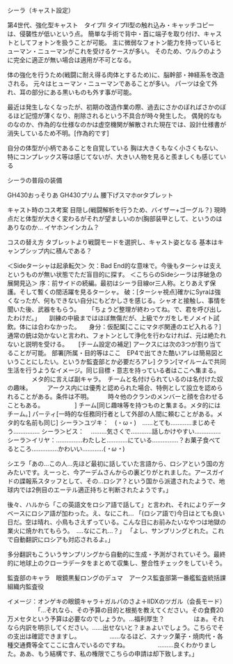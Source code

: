 シーラ（キャスト設定）

第4世代、強化型キャスト　タイプII
タイプII型の触れ込み・キャッチコピーは、侵襲性が低いという点。
簡単な手術で背中・首に端子を取り付け、キャストとしてフォトンを扱うことが可能。
主に微弱なフォトン能力を持っているヒューマン・ニューマンがこれを受けるケースが多い。
そのため、ウルクのように完全に適正が無い場合は適用が不可となる。


体の強化を行うため(戦闘に耐え得る肉体とするため)に、脳幹部・神経系を改造される。
元々はヒューマン・ニューマンであることが多い。
パーツは全て外れ、耳の部分にある黒いものも外す事が可能。

最近は発生しなくなったが、初期の改造作業の際、過去にさかのぼればさかのぼるほど記憶が薄くなり、削除されるという不具合が時々発生した。
偶発的なものなのか、作為的な仕様なのかは虚空機関が解散された現在では、設計仕様書が消失しているため不明。[作為的です]

自分の体型が小柄であることを自覚している
胸は大きくもなく小さくもない、特にコンプレックス等は感じてないが、大きい人物を見ると羨ましくも感じている

シーラの普段の装備

GH430おっそりあ
GH430プリム
腰下げスマホorタブレット

キャスト時のコス考案
目隠し(戦闘解析を行うため、バイザー+ゴーグル？)
現時点だと体型が大きく変わるがそれが望ましいのか(胸部装甲として、というのはありなのか…
イヤホンインカム？
 

コスの替え方
タブレットより戦闘モードを選択し、キャスト姿となる
基本はキャンプシップ内に積んである？



＜Sideターシャは起承転欠＞
欠：Bad End的な意味で。今後もターシャは支えというものが無い状態でただ盲目的に探す。
＜こちらのSideシーラは序破急の展開見込＞
序：前サイドの続編。最初はシーラ目線or三人称。とりあえず保護。そして暫くの間活躍を見るターシャ。
破：[ターシャ視点]確かにSyraは強くなったが、何もできない自分にもどかしさを感じる。シャオと接触し、事情を聞いた後、武器をもらう。
    「ちょうど整理が終わってね。で、君を呼び出したわけだ。」
    訓練の中級まではほぼ無傷だが、上級でケガをしモノメイト試飲。体には合わなかった。
    身分：仮配属[ここにマタボ関連のエピ入れる？]　通常の銃は効かないと言われ、フォトンとして浄化を行わなければ、元は絶たれないと説明を受ける。
    
[チーム設定の補足]
アークスには次の3つが割り当てることが可能。
部署[所属・目的等はここ　EP4で出てきた酷いアレは簡易図ということにしたい。というか監査部とか必要だろアレ]
クラン[マイルームで共同生活を行うようなイメージ。同じ目標・意志を持っている者はここへ集まる。
　　　　メタ的に言えば副キャラ。　チームと名付けられているのは名付けた奴の趣味。
        アークス内には優秀と認められた場合、特例として設立を認められることがある。条件は不明。
        時々他のクランのメンバーと顔を合わせることもある。
        
        ]
チーム[同じ趣味等を持つものと集まる。メタ的にはチーム。]
パーティ[一時的な任務同行者として外部の人間に頼むことがある。メタ的な名前も同じ]
シーラ＞ユヅキ：　(・ω・)　……とても…………まじめそう……………
シーラ＞ビス：    ………気さくで…………話しかけやすい……………
シーラ＞イリヤ：……………わたしと…………にている……………？お菓子食べてるところ……………かわいい…………(*・ω・*)　



シエラ「あの…この人…先ほど最初に話していた言語から、ロシアという国の方みたいです。えーっと、今アーデムさんからの裏どりがとれました。アースガイドの諜報系スタッフとして、その…ロシア？という国から派遣されたようで、地球内では2例目のエーテル適正持ちと判断されたようです。」



後々、ハルから「この英語文をロシア語で話して」と言われ、それによりデータベースにロシア語が加わった。え、なにこれ…
「(ロシア語で)今日はとても良い日だ。空は晴れ、小鳥もさえずっている。こんな日にお前みたいなやつは地獄の業火に焼かれてもらう。　‥‥なにこれ…？」
「よし、サンプリングとれた。これで自動翻訳にロシアも対応されるよ。」

多分翻訳もこういうサンプリングから自動的に生成・予測がされていそう。最終的に地球上のクローラデータをまとめて収集し、整合性チェックをしていそう。



監査部のキャラ　眼鏡黒髪ロングのデュマ　アークス監査部第一番艦監査統括課　組織内監査役

イメージ：オンゲキの眼鏡キャラ＋ガルパのさよ＋IIDXのツガル（会長モード）
                「…それなら、その予算の目的と根拠を教えてください。その食費20万メセタという予算は必要なのでしょうか。…福利厚生？
                はぁ。それなら内訳を明示してください。……出せないと？まぁよいでしょう。こちらでその支出は確認できますし。
                ……なるほど、スナック菓子・焼肉代・各種交通費等全てここに含んでいるのですね。
                ………良くわかりました。ああ、もう結構です、私の権限でこちらの申請は却下致します。」
